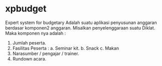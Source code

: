 # xpbudget
Expert system for budgetary
Adalah suatu aplikasi penyusunan anggaran
berdasar komponen2 anggaran.
Misalkan penyelenggaraan suatu Diklat.
Maka komponen nya adalah :
1. Jumlah peserta.
2. Fasilitas Peserta :
   a. Seminar kit.
   b. Snack
   c. Makan
3. Narasumber / pengajar / trainer.
4. Rundown acara.
